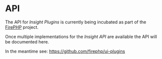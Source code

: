 API
===

The API for _Insight Plugins_ is currently being incubated as part of the
[FirePHP](http://reference.developercompanion.com/#/Tools/FirePHPCompanion/Introduction/) project.

Once multiple implementations for the _Insight API_ are available the API will be documented here.

In the meantime see: https://github.com/firephp/ui-plugins

